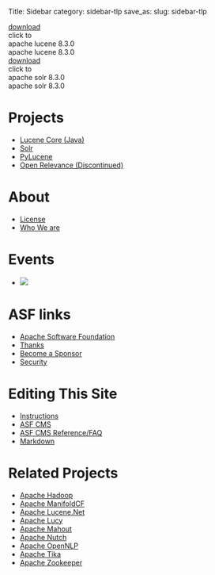 Title: Sidebar
category: sidebar-tlp
save_as:
slug: sidebar-tlp

<div class="button-green">
  <a href="core/downloads.html">download</a>
  <div class="flap top">click to</div>
  <div class="flap bottom">apache lucene 8.3.0</div>
</div>
<div class="download-desc">apache lucene 8.3.0</div>
<div class="button-orange">
  <a href="solr/downloads.html?">download</a>
  <div class="flap top">click to</div>
  <div class="flap bottom">apache solr 8.3.0</div>
</div>
<div class="download-desc">apache solr 8.3.0</div>

# Projects
  - [Lucene Core (Java)](/core/)
  - [Solr](./solr/)
  - [PyLucene](./pylucene/)
  - [Open Relevance (Discontinued)](./openrelevance/)

# About
  - [License](https://www.apache.org/licenses/)
  - [Who We are](/whoweare.html)

# Events

  - <a  href="https://www.apache.org/events/current-event.html" target="_blank"><img src="https://www.apache.org/events/current-event-125x125.png"/></a>

# ASF links
  - [Apache Software Foundation](http://www.apache.org)
  - [Thanks](http://www.apache.org/foundation/thanks.html)
  - [Become a Sponsor](http://www.apache.org/foundation/sponsorship.html)
  - [Security](http://www.apache.org/security/)

# Editing This Site

  - [Instructions](/site-instructions.html)
  - [ASF CMS](http://www.apache.org/dev/cms.html)
  - [ASF CMS Reference/FAQ](http://www.apache.org/dev/cmsref.html)
  - [Markdown](http://daringfireball.net/projects/markdown/syntax)

# Related Projects
  - [Apache Hadoop](http://hadoop.apache.org)
  - [Apache ManifoldCF](http://manifoldcf.apache.org/)
  - [Apache Lucene.Net](http://lucenenet.apache.org/)
  - [Apache Lucy](http://lucy.apache.org/)
  - [Apache Mahout](http://mahout.apache.org)
  - [Apache Nutch](http://nutch.apache.org)
  - [Apache OpenNLP](http://opennlp.apache.org/)
  - [Apache Tika](http://tika.apache.org)
  - [Apache Zookeeper](http://zookeeper.apache.org)
